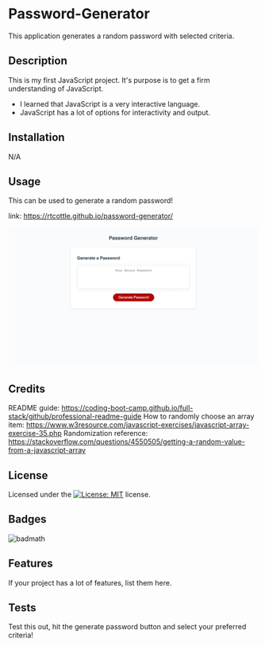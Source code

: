 # Password-Generator

This application generates a random password with selected criteria.

## Description

This is my first JavaScript project. It's purpose is to get a firm understanding of JavaScript.

- I learned that JavaScript is a very interactive language.
- JavaScript has a lot of options for interactivity and output.

## Installation

N/A

## Usage

This can be used to generate a random password!

link: https://rtcottle.github.io/password-generator/

![screenshot](screenshot.png)

## Credits

README guide: https://coding-boot-camp.github.io/full-stack/github/professional-readme-guide
How to randomly choose an array item: https://www.w3resource.com/javascript-exercises/javascript-array-exercise-35.php
Randomization reference: https://stackoverflow.com/questions/4550505/getting-a-random-value-from-a-javascript-array

## License

Licensed under the [![License: MIT](https://img.shields.io/badge/License-MIT-yellow.svg)](./LICENSE) license.

## Badges

![badmath](https://img.shields.io/github/languages/top/lernantino/badmath)

## Features

If your project has a lot of features, list them here.

## Tests

Test this out, hit the generate password button and select your preferred criteria!
